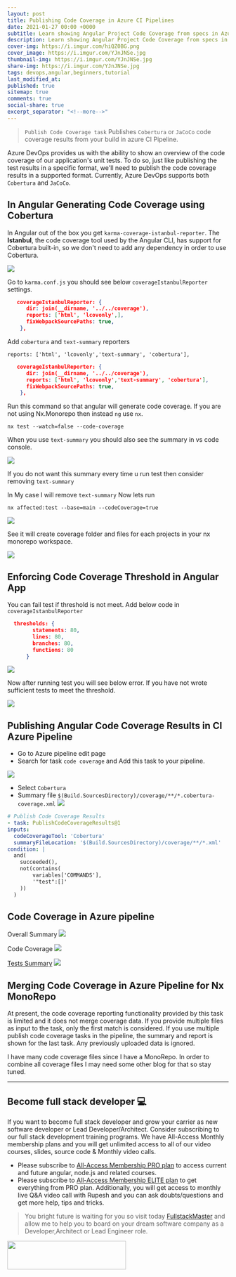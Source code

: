```yaml
---
layout: post
title: Publishing Code Coverage in Azure CI Pipelines
date: 2021-01-27 00:00 +0000
subtitle: Learn showing Angular Project Code Coverage from specs in Azure CI pipeline
description: Learn showing Angular Project Code Coverage from specs in Azure CI pipeline
cover-img: https://i.imgur.com/hiQZ0BG.png
cover_image: https://i.imgur.com/YJnJNSe.jpg
thumbnail-img: https://i.imgur.com/YJnJNSe.jpg
share-img: https://i.imgur.com/YJnJNSe.jpg
tags: devops,angular,beginners,tutorial
last_modified_at:
published: true
sitemap: true
comments: true
social-share: true
excerpt_separator: "<!--more-->"
---
```


>`Publish Code Coverage task` Publishes `Cobertura` or `JaCoCo` code coverage results from your build in azure CI Pipeline. 

Azure DevOps provides us with the ability to show an overview of the code coverage of our application's unit tests. To do so, just like publishing the test results in a specific format, we'll need to publish the code coverage results in a supported format. Currently, Azure DevOps supports both `Cobertura` and `JaCoCo`. 

## In Angular Generating Code Coverage using Cobertura
In Angular out of the box you get `karma-coverage-istanbul-reporter`. The **Istanbul**, the code coverage tool used by the Angular CLI, has support for Cobertura built-in, so we don't need to add any dependency in order to use Cobertura.

![](https://i.imgur.com/8DX15qu.png)

Go to `karma.conf.js` you should see below `coverageIstanbulReporter` settings.

```json
   coverageIstanbulReporter: {
      dir: join(__dirname, '../../coverage'),
      reports: ['html', 'lcovonly',],
      fixWebpackSourcePaths: true,
    },
```

Add `cobertura` and `text-summary` reporters

`reports: ['html', 'lcovonly','text-summary', 'cobertura'],`

```json
   coverageIstanbulReporter: {
      dir: join(__dirname, '../../coverage'),
      reports: ['html', 'lcovonly','text-summary', 'cobertura'],
      fixWebpackSourcePaths: true,
    },
```

Run this command so that angular will generate code coverage. If you are not using Nx.Monorepo then instead `ng` use `nx`.

`nx test --watch=false --code-coverage`

When you use `text-summary` you should also see the summary in vs code console. 

![](https://i.imgur.com/yzKXEqD.png)

If you do not want this summary every time u run test then consider removing `text-summary`

In My case I will remove `text-summary` Now lets run 

`nx affected:test --base=main --codeCoverage=true`

![](https://i.imgur.com/koGT0XK.png)

See it will create coverage folder and files for each projects in your nx monorepo workspace.

![](https://i.imgur.com/wmlK2yR.png)



## Enforcing Code Coverage Threshold in Angular App

You can fail test if threshold is not meet. Add below code in  `coverageIstanbulReporter`

```json
  thresholds: {
        statements: 80,
        lines: 80,
        branches: 80,
        functions: 80
      }
```

![](https://i.imgur.com/q1Uu6Zv.png)

Now after running test you will see below error. If you have not wrote sufficient tests to meet the threshold. 

![](https://i.imgur.com/h9IhFNM.png)


## Publishing Angular Code Coverage Results in CI Azure Pipeline

- Go to Azure pipeline edit page
- Search for task `code coverage` and Add this task to your pipeline.

![](https://i.imgur.com/LAbXQiw.png)

- Select `Cobertura` 
- Summary file `$(Build.SourcesDirectory)/coverage/**/*.cobertura-coverage.xml`
![](https://i.imgur.com/jbax5hT.png)


```yaml
# Publish Code Coverage Results
- task: PublishCodeCoverageResults@1
inputs:
  codeCoverageTool: 'Cobertura'
  summaryFileLocation: '$(Build.SourcesDirectory)/coverage/**/*.xml'
condition: |
  and(
    succeeded(),
    not(contains(
        variables['COMMANDS'],
        '"test":[]'
    ))
  )
```

## Code Coverage in Azure pipeline

Overall Summary
![](https://i.imgur.com/LDdThYR.png)

Code Coverage
![](https://i.imgur.com/L7prbkw.png)

[Tests Summary](https://hackmd.io/ChTI9iFXQXGdlQAWrcqrKA)
![](https://i.imgur.com/hdinDdg.png)

## Merging Code Coverage in Azure Pipeline for Nx MonoRepo
At present, the code coverage reporting functionality provided by this task is limited and it does not merge coverage data. If you provide multiple files as input to the task, only the first match is considered. If you use multiple publish code coverage tasks in the pipeline, the summary and report is shown for the last task. Any previously uploaded data is ignored.

I have many code coverage files since I have a MonoRepo. In order to combine all coverage files I may need some other blog for that so stay tuned.

--- 
## Become full stack developer 💻

If you want to become full stack developer and grow your carrier as new software developer or Lead Developer/Architect. Consider subscribing to our full stack development training programs. We have All-Access Monthly membership plans and you will get unlimited access to all of our video courses, slides, source code & Monthly video calls.

- Please subscribe to [All-Access Membership PRO plan](https://www.fullstackmaster.net/pro) to access current and future angular, node.js and related courses.
- Please subscribe to [All-Access Membership ELITE plan](https://www.fullstackmaster.net/elite) to get everything from PRO plan. Additionally, you will get access to monthly live Q&A video call with Rupesh and you can ask doubts/questions and get more help, tips and tricks.

> You bright future is waiting for you so visit today [FullstackMaster](www.fullstackmaster.net) and allow me to help you to board on your dream software company as a Developer,Architect or Lead Engineer role.
<a href="https://www.fullstackmaster.net">
    <img height="65" src="https://i.imgur.com/9OCLciM.png" width="270">
</a>
 
